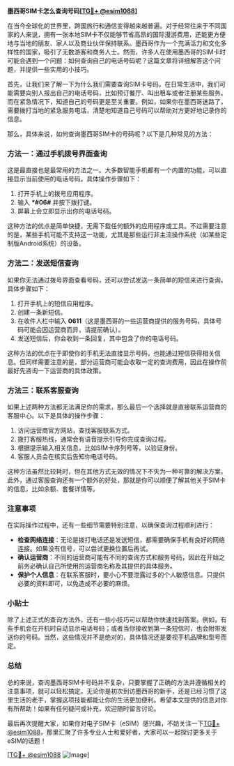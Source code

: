 **墨西哥SIM卡怎么查询号码[[TG💪+ @esim1088](https://t.me/s/esim1088)]**

在当今全球化的世界里，跨国旅行和通信变得越来越普遍。对于经常往来于不同国家的人来说，拥有一张本地SIM卡不仅能够节省高昂的国际漫游费用，还能更方便地与当地的朋友、家人以及商业伙伴保持联系。墨西哥作为一个充满活力和文化多样性的国家，吸引了无数游客和商务人士。然而，许多人在使用墨西哥的SIM卡时可能会遇到一个问题：如何查询自己的电话号码呢？这篇文章将详细解答这个问题，并提供一些实用的小技巧。

首先，让我们来了解一下为什么我们需要查询SIM卡号码。在日常生活中，我们可能需要向别人报出自己的电话号码，比如预订餐厅、叫出租车或者注册某些服务。而在紧急情况下，知道自己的号码更是至关重要。例如，如果你在墨西哥迷路了，需要拨打当地的紧急服务电话，清楚地知道自己号码可以帮助对方更好地记录你的信息。

那么，具体来说，如何查询墨西哥SIM卡的号码呢？以下是几种常见的方法：

### 方法一：通过手机拨号界面查询

这是最直接也是最常用的方法之一。大多数智能手机都有一个内置的功能，可以直接显示当前使用的电话号码。具体操作步骤如下：

1. 打开手机上的拨号应用程序。
2. 输入 **\*#06#** 并按下拨打键。
3. 屏幕上会立即显示出你的电话号码。

这种方法的优点是简单快捷，无需下载任何额外的应用程序或工具。不过需要注意的是，某些手机可能不支持这一功能，尤其是那些运行非主流操作系统（如某些定制版Android系统）的设备。

### 方法二：发送短信查询

如果你无法通过拨号界面查看号码，还可以尝试发送一条简单的短信来进行查询。具体步骤如下：

1. 打开手机上的短信应用程序。
2. 创建一条新短信。
3. 在收件人栏中输入 **0611**（这是墨西哥的一些运营商提供的服务号码，具体号码可能会因运营商而异，请提前确认）。
4. 发送短信后，你会收到一条回复，其中包含了你的电话号码。

这种方法的优点在于即使你的手机无法直接显示号码，也能通过短信获得相关信息。但同样需要注意的是，部分运营商可能会收取一定的查询费用，因此在操作前最好先咨询一下运营商的具体政策。

### 方法三：联系客服查询

如果上述两种方法都无法满足你的需求，那么最后一个选择就是直接联系运营商的客服中心。以下是具体的操作步骤：

1. 访问运营商官方网站，查找客服联系方式。
2. 拨打客服热线，通常会有语音提示引导你完成查询过程。
3. 根据提示输入相关信息，比如SIM卡序列号等，以验证身份。
4. 客服人员会在核实后告知你电话号码。

这种方法虽然比较耗时，但在其他方式无效的情况下不失为一种可靠的解决方案。此外，通过客服查询还有一个额外的好处，那就是你可以顺便了解其他关于SIM卡的信息，比如余额、套餐详情等。

### 注意事项

在实际操作过程中，还有一些细节需要特别注意，以确保查询过程顺利进行：

- **检查网络连接**：无论是拨打电话还是发送短信，都需要确保手机有良好的网络连接。如果没有信号，可以尝试更换位置后再试。
- **确认运营商**：不同的运营商可能有不同的查询方式和服务号码，因此在开始之前务必确认自己所使用的运营商名称及其提供的具体服务。
- **保护个人信息**：在联系客服时，要小心不要泄露过多的个人敏感信息。只提供必要的资料即可，以免造成不必要的麻烦。

### 小贴士

除了上述正式的查询方法外，还有一些小技巧可以帮助你快速找到答案。例如，有些手机会在开机时自动显示电话号码；或者当你接收到第一条短信时，也会附带发送你的号码。当然，这些情况并不是绝对的，具体情况还是要视手机品牌和型号而定。

### 总结

总的来说，查询墨西哥SIM卡号码并不复杂，只要掌握了正确的方法并遵循相关的注意事项，就可以轻松搞定。无论你是初次到访墨西哥的新手，还是已经习惯了这里生活的老手，掌握这项技能都能让你的生活更加便利。希望本文提供的信息对你有所帮助！如果有任何疑问或补充，欢迎随时留言讨论。

最后再次提醒大家，如果你对电子SIM卡（eSIM）感兴趣，不妨关注一下[TG💪+ @esim1088](https://t.me/s/esim1088)，那里汇聚了许多专业人士和爱好者，大家可以一起探讨更多关于eSIM的话题！

[[TG💪+ @esim1088](https://t.me/s/esim1088) ![Image](https://i.postimg.cc/4NQfJmqS/Snipaste-2025-05-13-00-14-12.png)]